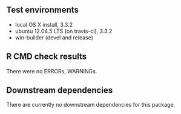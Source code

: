 ## Test environments

* local OS X install, 3.3.2
* ubuntu 12.04.5 LTS (on travis-ci), 3.3.2
* win-builder (devel and release)

## R CMD check results

There were no ERRORs, WARNINGs. 

## Downstream dependencies

There are currently no downstream dependencies for this package.
